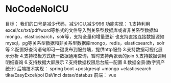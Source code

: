 # NoCodeNoICU
目标：
我们的口号是减少代码，减少ICU,减少996
功能实现：
  1.支持利用excel/cs/txt/pdf/word等格式的文件导入到关系型数据库或者非关系型数据如mongo，elasticsearch，solr等，支持全量和增量更新
    也支持直接连接数据源如mysql，pg等关系型数据和非关系型数据库mongo，redis，elasticsearch，solr等
  2.配置好查询语句即可一键发布到服务端，提供http服务
  3.支持数据可视化展示分析
  4.支持模板方式统一数据通用查询，暂时支持两张表的join
  5.支持数据调用明细查询
  6.支持数据大屏展示
  7.支持数据权限后台统一配置
  8.数据全景(数字资产统计)
后端技术实现：
  spring boot +postgresql +mongo +elasticsearch
  tika/EasyExcel/poi
  DaVinci
  datax/databus
前端：
  vue
